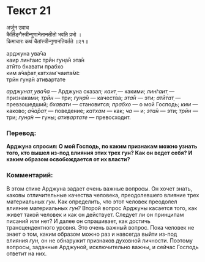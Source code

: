 # Текст 21

अर्जुन उवाच  
कैर्लिङ्गैस्त्रीन्गुणानेतानतीतो भवति प्रभो ।  
किमाचारः कथं चैतांस्त्रीन्गुणानतिवर्तते ॥२१॥

арджуна ува̄ча  
каир лин̇гаис трӣн гун̣а̄н эта̄н  
атӣто бхавати прабхо  
ким а̄ча̄рат̣ катхам̇ чаита̄м̇с  
трӣн гун̣а̄н ативартате

_арджунат̣ ува̄ча_ — Арджуна сказал; _каит̣_ — какими; _лин̇гаит̣_ — признаками; _трӣн_ — три; _гун̣а̄н_ — качества; _эта̄н_ — эти; _атӣтат̣_ — превзошедший; _бхавати_ — становится; _прабхо_ — о мой Господь; _ким_ — каково; _а̄ча̄рат̣_ — поведение; _катхам_ — как; _ча_ — и; _эта̄н_ — эти; _трӣн_ — три; _гун̣а̄н_ — гуны; _ативартате_ — превосходит.

### Перевод:

**Арджуна спросил: О мой Господь, по каким признакам можно узнать того, кто вышел из-под влияния этих трех гун? Как он ведет себя? И каким образом освобождается от их власти?**

### Комментарий:

В этом стихе Арджуна задает очень важные вопросы. Он хочет знать, каковы отличительные качества человека, преодолевшего влияние трех материальных _гун_. Как определить, что этот человек преодолел влияние материальных _гун?_ Второй вопрос Арджуны касается того, как живет такой человек и как он действует. Следует ли он принципам писаний или нет? И далее он спрашивает, как достичь трансцендентного уровня. Это очень важный вопрос. Пока человек не знает о том, каким образом можно раз и навсегда выйти из-под влияния _гун,_ он не обнаружит признаков духовной личности. Поэтому вопросы, заданные Арджуной, исключительно важны, и сейчас Господь ответит на них.